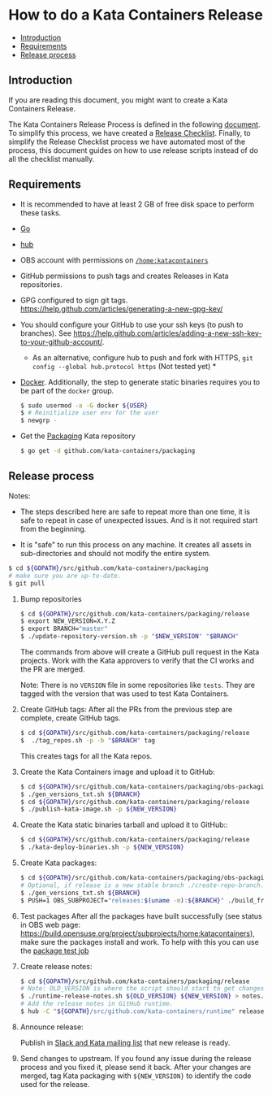 # How to do a Kata Containers Release

* [Introduction](#introduction)
* [Requirements](#requirements)
* [Release process](#release-process)

## Introduction

If you are reading this document, you might want to create a Kata Containers
Release.

The Kata Containers Release Process is defined in the following
[document][release-process-definition]. To simplify this process, we have
created a [Release Checklist][release-checklist]. Finally, to simplify the
Release Checklist process we have automated most of the process, this document
guides on how to use release scripts instead of do all the checklist manually.

## Requirements

- It is recommended to have at least 2 GB of free disk space to perform these tasks.

- [Go][install-go-kata]

- [hub](https://github.com/github/hub)

- OBS account with permissions on [`/home:katacontainers`](https://build.opensuse.org/project/subprojects/home:katacontainers)

- GitHub permissions to push tags and creates Releases in Kata repositories.

- GPG configured to sign git tags. https://help.github.com/articles/generating-a-new-gpg-key/

- You should configure your GitHub to use your ssh keys (to push to branches). See https://help.github.com/articles/adding-a-new-ssh-key-to-your-github-account/.
    * As an alternative, configure hub to push and fork with HTTPS, `git config --global hub.protocol https` (Not tested yet) *

- [Docker](https://docs.docker.com/install/). 
  Additionally, the step to generate static binaries requires you to be part of the `docker` group.
  ```bash
  $ sudo usermod -a -G docker ${USER}
  $ # Reinitialize user env for the user
  $ newgrp -
  ```

- Get the [Packaging](https://github.com/kata-containers/packaging) Kata repository

  ```bash
  $ go get -d github.com/kata-containers/packaging
  ```

## Release process

Notes:

- The steps described here are safe to repeat more than one time, it is safe to
  repeat in case of unexpected issues. And is it not required start from the
  beginning.


- It is "safe" to run this process on any machine. It creates all assets in
  sub-directories and should not modify the entire system.

```bash
$ cd ${GOPATH}/src/github.com/kata-containers/packaging
# make sure you are up-to-date.
$ git pull
```
1. Bump repositories
   ```bash
   $ cd ${GOPATH}/src/github.com/kata-containers/packaging/release
   $ export NEW_VERSION=X.Y.Z
   $ export BRANCH="master"
   $ ./update-repository-version.sh -p "$NEW_VERSION" "$BRANCH"
   ```
   The commands from above will create a GitHub pull request in the Kata projects.
   Work with the Kata approvers to verify that the CI works and the PR are merged.
 
   Note: There is no `VERSION` file in some repositories like `tests`. They are
   tagged with the version that was used to test Kata Containers.
 
2. Create GitHub tags:
   After all the PRs from the previous step are complete, create GitHub tags.
   ```bash
   $ cd ${GOPATH}/src/github.com/kata-containers/packaging/release
   $  ./tag_repos.sh -p -b "$BRANCH" tag
   ```
   This creates tags for all the Kata repos.
 
3. Create the Kata Containers image and upload it to GitHub:
   ```bash
   $ cd ${GOPATH}/src/github.com/kata-containers/packaging/obs-packaging
   $ ./gen_versions_txt.sh ${BRANCH}
   $ cd ${GOPATH}/src/github.com/kata-containers/packaging/release
   $ ./publish-kata-image.sh -p ${NEW_VERSION}
   ```
 
4. Create the Kata static binaries tarball and upload it to GitHub::
   ```bash
   $ cd ${GOPATH}/src/github.com/kata-containers/packaging/release
   $ ./kata-deploy-binaries.sh -p ${NEW_VERSION}
   ```
 
5. Create Kata packages:
   ```bash
   $ cd ${GOPATH}/src/github.com/kata-containers/packaging/obs-packaging
   # Optional, if release is a new stable branch ./create-repo-branch.sh ${BRANCH}
   $ ./gen_versions_txt.sh ${BRANCH}
   $ PUSH=1 OBS_SUBPROJECT="releases:$(uname -m):${BRANCH}" ./build_from_docker.sh ${NEW_VERSION}
   ```

6. Test packages
After all the packages have built successfully (see status in OBS web page: https://build.opensuse.org/project/subprojects/home:katacontainers),
make sure the packages install and work. To help with this you can use the [package test job](http://jenkins.katacontainers.io/job/package-release-testing)

 
7. Create release notes:
   ```bash
   $ cd ${GOPATH}/src/github.com/kata-containers/packaging/release
   # Note: OLD_VERSION is where the script should start to get changes.
   $ ./runtime-release-notes.sh ${OLD_VERSION} ${NEW_VERSION} > notes.md
   # Add the release notes in GitHub runtime.
   $ hub -C "${GOPATH}/src/github.com/kata-containers/runtime" release edit -F notes.md "${NEW_VERSION}"
   ```
 
7. Announce release:

   Publish in [Slack and Kata mailing list][join-us-kata] that new release is ready.

8. Send changes to upstream.
If you found any issue during the release process and you fixed it, please send it back.
After your changes are merged, tag Kata packaging with `${NEW_VERSION}` to identify the code used for the release.


[release-process-definition]: https://github.com/kata-containers/documentation/blob/master/Releases.md
[release-checklist]: https://github.com/kata-containers/documentation/blob/master/Release-Checklist.md
[join-us-kata]: https://github.com/kata-containers/community#join-us
[install-go-kata]: https://github.com/kata-containers/documentation/blob/master/Developer-Guide.md#requirements-to-build-individual-components
